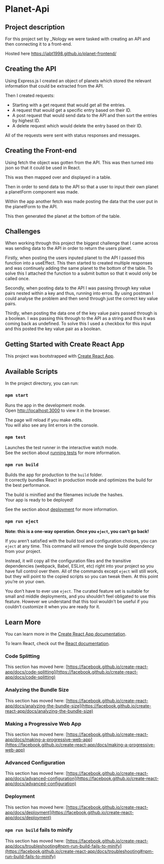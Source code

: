 # Planet-Api

## Project description

For this project set by \_Nology we were tasked with creating an API and then connecting it to a front-end.

Hosted here https://jabt1998.github.io/planet-frontend/

## Creating the API

Using Express.js I created an object of planets which stored the relevant information that could be extracted from the API.

Then I created requests:

 * Starting with a get request that would get all the entries.
 * A request that would get a specific entry based on their ID.
 * A post request that would send data to the API and then sort the entries by highest ID.
 * A delete request which would delete the entry based on their ID.

All of the requests were sent with status responses and messages.

## Creating the Front-end

Using fetch the object was gotten from the API. This was then turned into json so that it could be used in React.

This was then mapped over and displayed in a table. 

Then in order to send data to the API so that a user to input their own planet a planetForm component was made.

Within the app another fetch was made posting the data that the user put in the planetForm to the API.

This then generated the planet at the bottom of the table.

## Challenges

When working through this project the biggest challenge that I came across was sending data to the API in order to return the users planet. 

Firstly, when posting the users inputed planet to the API I passed this function into a useEffect. This then started to created multiple responses and was continuely adding the same planet to the bottom of the table. To solve this I attached the function to a submit button so that it would only be called once. 

Secondly, when posting data to the API I was passing through key value pairs nested within a key and thus, running into erros. By using postman I could analyse the problem and then send through just the correct key value pairs. 

Thirdly, when posting the data one of the key value pairs passed through is a boolean. I was passing this through to the API as a string and thus it was coming back as undefined. To solve this I used a checkbox for this input and this posted the key value pair as a boolean.


## Getting Started with Create React App

This project was bootstrapped with [Create React App](https://github.com/facebook/create-react-app).

## Available Scripts

In the project directory, you can run:

### `npm start`

Runs the app in the development mode.\
Open [http://localhost:3000](http://localhost:3000) to view it in the browser.

The page will reload if you make edits.\
You will also see any lint errors in the console.

### `npm test`

Launches the test runner in the interactive watch mode.\
See the section about [running tests](https://facebook.github.io/create-react-app/docs/running-tests) for more information.

### `npm run build`

Builds the app for production to the `build` folder.\
It correctly bundles React in production mode and optimizes the build for the best performance.

The build is minified and the filenames include the hashes.\
Your app is ready to be deployed!

See the section about [deployment](https://facebook.github.io/create-react-app/docs/deployment) for more information.

### `npm run eject`

**Note: this is a one-way operation. Once you `eject`, you can’t go back!**

If you aren’t satisfied with the build tool and configuration choices, you can `eject` at any time. This command will remove the single build dependency from your project.

Instead, it will copy all the configuration files and the transitive dependencies (webpack, Babel, ESLint, etc) right into your project so you have full control over them. All of the commands except `eject` will still work, but they will point to the copied scripts so you can tweak them. At this point you’re on your own.

You don’t have to ever use `eject`. The curated feature set is suitable for small and middle deployments, and you shouldn’t feel obligated to use this feature. However we understand that this tool wouldn’t be useful if you couldn’t customize it when you are ready for it.

## Learn More

You can learn more in the [Create React App documentation](https://facebook.github.io/create-react-app/docs/getting-started).

To learn React, check out the [React documentation](https://reactjs.org/).

### Code Splitting

This section has moved here: [https://facebook.github.io/create-react-app/docs/code-splitting](https://facebook.github.io/create-react-app/docs/code-splitting)

### Analyzing the Bundle Size

This section has moved here: [https://facebook.github.io/create-react-app/docs/analyzing-the-bundle-size](https://facebook.github.io/create-react-app/docs/analyzing-the-bundle-size)

### Making a Progressive Web App

This section has moved here: [https://facebook.github.io/create-react-app/docs/making-a-progressive-web-app](https://facebook.github.io/create-react-app/docs/making-a-progressive-web-app)

### Advanced Configuration

This section has moved here: [https://facebook.github.io/create-react-app/docs/advanced-configuration](https://facebook.github.io/create-react-app/docs/advanced-configuration)

### Deployment

This section has moved here: [https://facebook.github.io/create-react-app/docs/deployment](https://facebook.github.io/create-react-app/docs/deployment)

### `npm run build` fails to minify

This section has moved here: [https://facebook.github.io/create-react-app/docs/troubleshooting#npm-run-build-fails-to-minify](https://facebook.github.io/create-react-app/docs/troubleshooting#npm-run-build-fails-to-minify)
